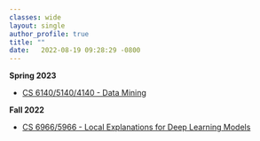 ```yaml
---
classes: wide
layout: single
author_profile: true
title: ""
date:   2022-08-19 09:28:29 -0800
---
```


**Spring 2023**

* [CS 6140/5140/4140 - Data Mining](https://utah-data-mining-spring23.github.io/)

**Fall 2022**

* [CS 6966/5966 - Local Explanations for Deep Learning Models](https://utah-explainability-fall22.github.io/)
